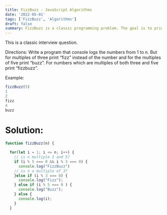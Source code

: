 ```yaml
---
title: FizzBuzz - JavaScript Algorithms
date: '2022-05-01'
tags: ['FizzBuzz', 'Algorithms']
draft: false
summary: FizzBuzz is a classic programming problem. The goal is to print the numbers from 1 to n. For multiples of three print "Fizz" instead of the number and for the multiples of five print "Buzz". For numbers which are multiples of both three and five print "FizzBuzz".
---
```


This is a classic interview question.

Directions: Write a program that console logs the numbers from 1 to n. But for multiples of three print “fizz” instead of the number and for the multiples of five print “buzz”. For numbers which are multiples of both three and five print “fizzbuzz”.

Example:

```js
fizzBuzz(5)
1
2
fizz
4
buzz
```

# Solution:

```js
function fizzBuzz(n) {

  for(let i = 1; i <= n; i++) {
    // is n multiple 3 and 5?
    if (i % 5 === 0 && i % 3 === 0) {
      console.log("FizzBuzz")
    // is n a multiple of 3?
    }else if (i % 3 === 0) {
      console.log("Fizz");
    } else if (i % 5 === 0 ) {
      console.log("Buzz");
    } else {
      console.log(i);
    }
  }
```
